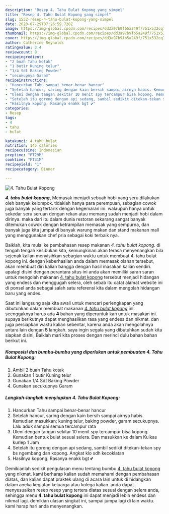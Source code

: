 ```yaml
---
description: "Resep 4. Tahu Bulat Kopong yang simpel"
title: "Resep 4. Tahu Bulat Kopong yang simpel"
slug: 1532-resep-4-tahu-bulat-kopong-yang-simpel
date: 2020-07-29T07:26:59.728Z
image: https://img-global.cpcdn.com/recipes/dd3a97b9fb5a249f/751x532cq70/4-tahu-bulat-kopong-foto-resep-utama.jpg
thumbnail: https://img-global.cpcdn.com/recipes/dd3a97b9fb5a249f/751x532cq70/4-tahu-bulat-kopong-foto-resep-utama.jpg
cover: https://img-global.cpcdn.com/recipes/dd3a97b9fb5a249f/751x532cq70/4-tahu-bulat-kopong-foto-resep-utama.jpg
author: Catherine Reynolds
ratingvalue: 3.4
reviewcount: 8
recipeingredient:
- "2 buah Tahu kotak"
- "1 butir Kuning telur"
- "1/4 Sdt Baking Powder"
- "secukupnya Garam"
recipeinstructions:
- "Hancurkan Tahu sampai benar-benar hancur"
- "Setelah hancur, saring dengan kain bersih sampai airnya habis. Kemudian masukkan; kuning telur, baking powder, garam secukupnya. Lalu aduk sampai semua tercampur rata"
- "Uleni dengan tangan sekitar 10 menit spy tercampur bisa kopong. Kemudian bentuk bulat sesuai selera. Dan masukkan ke dalam Kulkas kurlep 1 Jam"
- "Setelah itu goreng dengan api sedang, sambil sedikit ditekan-tekan spy bs ngembang dan kopong. Angkat klo sdh kecoklatan"
- "Hasilnya kopong. Rasanya enakk bgt 💕"
categories:
- Resep
tags:
- 4
- tahu
- bulat

katakunci: 4 tahu bulat 
nutrition: 145 calories
recipecuisine: Indonesian
preptime: "PT29M"
cooktime: "PT31M"
recipeyield: "1"
recipecategory: Dinner

---
```



![4. Tahu Bulat Kopong](https://img-global.cpcdn.com/recipes/dd3a97b9fb5a249f/751x532cq70/4-tahu-bulat-kopong-foto-resep-utama.jpg)

<b><i>4. tahu bulat kopong</i></b>, Memasak menjadi sebuah hobi yang seru dilakukan oleh banyak kelompok. tidaklah hanya para perempuan, sebagian cowok juga banyak yang tertarik dengan kegemaran ini. walaupun hanya untuk sekedar seru seruan dengan rekan atau memang sudah menjadi hobi dalam dirinya. maka dari itu dalam dunia restoran sekarang sangat banyak ditemukan cowok dengan ketrampilan memasak yang sempurna, dan banyak juga kita jumpai di banyak warung makan dan stand makanan mall yang menggunakan chef pria sebagai koki terbaik nya.

Baiklah, kita mulai ke pembahasan resep makanan <i>4. tahu bulat kopong</i>. di tengah tengah kesibukan kita, kemungkinan akan terasa menyenangkan bila sejenak kalian menyisihkan sebagian waktu untuk membuat 4. tahu bulat kopong ini. dengan keberhasilan anda dalam memasak olahan tersebut, akan membuat diri kalian bangga dengan hasil masakan kalian sendiri. apalagi disini dengan perantara situs ini anda akan memiliki saran saran untuk mengolah makanan <u>4. tahu bulat kopong</u> tersebut menjadi hidangan yang endess dan menggugah selera, oleh sebab itu catat alamat website ini di ponsel anda sebagai salah satu referensi kita dalam mengolah hidangan baru yang endes.




Saat ini langsung saja kita awali untuk mencari perlengkapan yang dibutuhkan dalam membuat makanan <u><i>4. tahu bulat kopong</i></u> ini. seenggaknya harus ada <b>4</b> bahan yang diperuntuk kan untuk masakan ini. supaya berikutnya dapat menghasilkan rasa yang endess dan nikmat. dan juga persiapkan waktu kalian sebentar, karena anda akan mengolahnya antara lain dengan <b>5</b> langkah. saya ingin segala yang dibutuhkan sudah kita siapkan disini, Baiklah mari kita proses dengan merinci dulu bahan bahan berikut ini.

<!--inarticleads1-->

##### Komposisi dan bumbu-bumbu yang diperlukan untuk pembuatan 4. Tahu Bulat Kopong:

1. Ambil 2 buah Tahu kotak
1. Gunakan 1 butir Kuning telur
1. Gunakan 1/4 Sdt Baking Powder
1. Gunakan secukupnya Garam




<!--inarticleads2-->

##### Langkah-langkah menyiapkan 4. Tahu Bulat Kopong:

1. Hancurkan Tahu sampai benar-benar hancur
1. Setelah hancur, saring dengan kain bersih sampai airnya habis. Kemudian masukkan; kuning telur, baking powder, garam secukupnya. Lalu aduk sampai semua tercampur rata
1. Uleni dengan tangan sekitar 10 menit spy tercampur bisa kopong. Kemudian bentuk bulat sesuai selera. Dan masukkan ke dalam Kulkas kurlep 1 Jam
1. Setelah itu goreng dengan api sedang, sambil sedikit ditekan-tekan spy bs ngembang dan kopong. Angkat klo sdh kecoklatan
1. Hasilnya kopong. Rasanya enakk bgt 💕




Demikianlah sedikit pengulasan menu tentang bumbu <u>4. tahu bulat kopong</u> yang nikmat. kami berharap kalian sudah memahami dengan pembahasan diatas, dan kalian dapat praktek ulang di acara lain untuk di hidangkan dalam aneka kegiatan keluarga atau kolega kalian. anda dapat menyesuaikan resep resep yang tertera diatas sesuai dengan selera anda, sehingga menu <b>4. tahu bulat kopong</b> ini dapat menjadi lebih endess dan nikmat lagi. demikian ulasan singkat ini, sampai jumpa lagi di lain waktu. kami harap hari anda menyenangkan.
